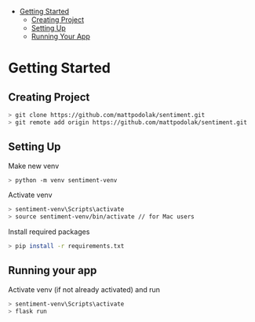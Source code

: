 - [Getting Started](#getting-started)
    - [Creating Project](#creating-project)
    - [Setting Up](#setting-up)
    - [Running Your App](#running-your-app)

# Getting Started

## Creating Project
```bash
> git clone https://github.com/mattpodolak/sentiment.git
> git remote add origin https://github.com/mattpodolak/sentiment.git
```

## Setting Up
Make new venv
```bash
> python -m venv sentiment-venv
```

Activate venv
```bash
> sentiment-venv\Scripts\activate
> source sentiment-venv/bin/activate // for Mac users
```

Install required packages
```bash
> pip install -r requirements.txt
```

## Running your app
Activate venv (if not already activated) and run
```bash
> sentiment-venv\Scripts\activate
> flask run
```